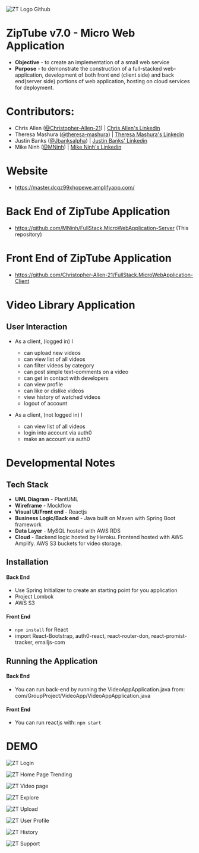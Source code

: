 
![ZT Logo Github](https://user-images.githubusercontent.com/78838228/118234712-bcf60800-b461-11eb-8651-4ce15657d898.png)
# ZipTube v7.0 - Micro Web Application
* **Objective** - to create an implementation of a small web service
* **Purpose** - to demonstrate the construction of a full-stacked web-application, development of both front end (client side) and back end(server side) portions of web application, hosting on cloud services for deployment.

# Contributors:
* Chris Allen ([@Christopher-Allen-21](https://github.com/Christopher-Allen-21)) | [Chris Allen's Linkedin](www.linkedin.com/in/chrisallen2110/ "Connect with Chris")
* Theresa Mashura ([@theresa-mashura](https://github.com/theresa-mashura)) | [Theresa Mashura's Linkedin](www.linkedin.com/in/theresamashura/ "Connect with Theresa") 
* Justin Banks ([@Jbanksalpha](https://github.com/Jbanksalpha)) | [Justin Banks' Linkedin](www.linkedin.com/in/justinlbanks/ "Connect with Justin")  
* Mike Ninh ([@MNinh](https://github.com/MNinh)) | [Mike Ninh's Linkedin](www.linkedin.com/in/mikeninh/ "Connect with Mike") 

# Website
* https://master.dcqz99xhopewe.amplifyapp.com/


# Back End of ZipTube Application
* https://github.com/MNinh/FullStack.MicroWebApplication-Server (This repository)


# Front End of ZipTube Application
* https://github.com/Christopher-Allen-21/FullStack.MicroWebApplication-Client

# Video Library Application
## User Interaction 
* As a client, (logged in) I
    * can upload new videos
	* can view list of all videos
	* can filter videos by category
	* can post simple text-comments on a video
	* can get in contact with developers
	* can view profile
	* can like or dislike videos
	* view history of watched videos
	* logout of account

* As a client, (not logged in) I
    * can view list of all videos
    * login into account via auth0
    * make an account via auth0

# Developmental Notes

## Tech Stack
* **UML Diagram** - PlantUML
* **Wireframe** - Mockflow
* **Visual UI/Front end** - Reactjs
* **Business Logic/Back end** - Java built on Maven with Spring Boot framework
* **Data Layer** - MySQL hosted with AWS RDS
* **Cloud** - Backend logic hosted by Heroku. Frontend hosted with AWS Amplify. AWS S3 buckets for video storage.

## Installation
#### Back End
* Use Spring Initializer to create an starting point for you application
* Project Lombok
* AWS S3

#### Front End
* `npm install` for React
* import React-Bootstrap, auth0-react, react-router-don, react-promist-tracker, emailjs-com

## Running the Application
#### Back End
* You can run back-end by running the VideoAppApplication.java from: com/GroupProject/VideoApp/VideoAppApplication.java

#### Front End
* You can run reactjs with:
``npm start``


# DEMO
![ZT Login](https://user-images.githubusercontent.com/78838228/118232750-07c25080-b45f-11eb-878d-b904bc2daa35.png)

![ZT Home Page Trending](https://user-images.githubusercontent.com/78838228/118233158-89b27980-b45f-11eb-95d2-e68b6bacb995.png)

![ZT Video page](https://user-images.githubusercontent.com/78838228/118236706-6807c100-b464-11eb-890c-348f35ba0e10.png)

![ZT Explore](https://user-images.githubusercontent.com/78838228/118233168-8c14d380-b45f-11eb-8eb5-5071bb13cf7f.png)

![ZT Upload](https://user-images.githubusercontent.com/78838228/118233174-8e772d80-b45f-11eb-83a1-cc2b2b90867b.png)

![ZT User Profile](https://user-images.githubusercontent.com/78838228/118233179-9040f100-b45f-11eb-93a9-b70f38047acb.png)

![ZT History](https://user-images.githubusercontent.com/78838228/118233186-920ab480-b45f-11eb-97f7-4a97492067e7.png)

![ZT Support](https://user-images.githubusercontent.com/78838228/118233194-946d0e80-b45f-11eb-9d45-37c6450a1e81.png)
